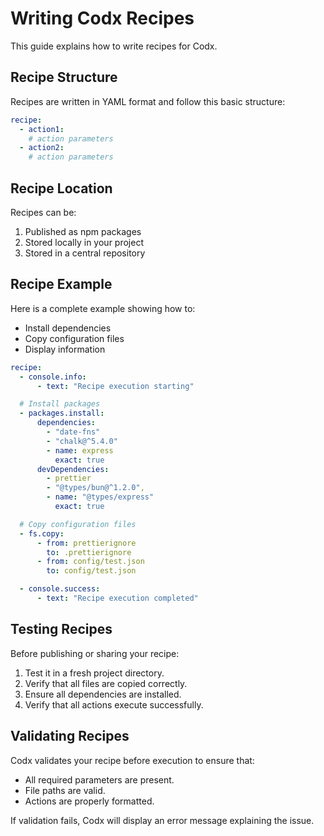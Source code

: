 # Writing Codx Recipes

This guide explains how to write recipes for Codx.

## Recipe Structure

Recipes are written in YAML format and follow this basic structure:

```yaml
recipe:
  - action1:
    # action parameters
  - action2:
    # action parameters
```

## Recipe Location

Recipes can be:

1. Published as npm packages
2. Stored locally in your project
3. Stored in a central repository

## Recipe Example

Here is a complete example showing how to:

* Install dependencies
* Copy configuration files
* Display information

```yaml
recipe:
  - console.info:
      - text: "Recipe execution starting"

  # Install packages
  - packages.install:
      dependencies:
        - "date-fns"
        - "chalk@^5.4.0"
        - name: express
          exact: true
      devDependencies:
        - prettier
        - "@types/bun@^1.2.0",
        - name: "@types/express"
          exact: true

  # Copy configuration files
  - fs.copy:
      - from: prettierignore
        to: .prettierignore
      - from: config/test.json
        to: config/test.json

  - console.success:
      - text: "Recipe execution completed"
```

## Testing Recipes

Before publishing or sharing your recipe:

1. Test it in a fresh project directory.
2. Verify that all files are copied correctly.
3. Ensure all dependencies are installed.
4. Verify that all actions execute successfully.

## Validating Recipes

Codx validates your recipe before execution to ensure that:

* All required parameters are present.
* File paths are valid.
* Actions are properly formatted.

If validation fails, Codx will display an error message explaining the issue.